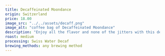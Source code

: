 ```yaml
---
title: Decaffeinated Moondance
origin: Switzerland
price: 18.00
image_src: "../../assets/decaff.png"
image_alt: "coffee bag of Decaffeinated Moondance"
description: "Enjoy all the flavor and none of the jitters with this decaffeinated blend, delivering a smooth, full-bodied cup with notes of toasted nuts and milk chocolate. Perfect for any time of day, even before bed."
roast: medium
processing: Swiss Water Decaf
brewing_methods: any brewing method
---
```

